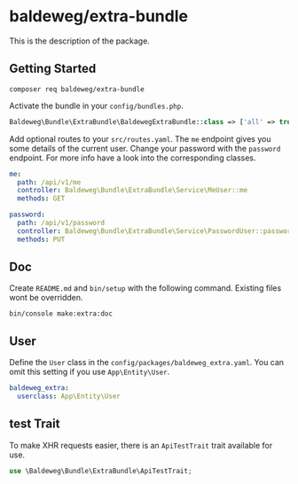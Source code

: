 # baldeweg/extra-bundle

This is the description of the package.

## Getting Started

```shell
composer req baldeweg/extra-bundle
```

Activate the bundle in your `config/bundles.php`.

```php
Baldeweg\Bundle\ExtraBundle\BaldewegExtraBundle::class => ['all' => true],
```

Add optional routes to your `src/routes.yaml`. The `me` endpoint gives you some details of the current user. Change your password with the `password` endpoint. For more info have a look into the corresponding classes.

```yaml
me:
  path: /api/v1/me
  controller: Baldeweg\Bundle\ExtraBundle\Service\MeUser::me
  methods: GET

password:
  path: /api/v1/password
  controller: Baldeweg\Bundle\ExtraBundle\Service\PasswordUser::password
  methods: PUT
```

## Doc

Create `README.md` and `bin/setup` with the following command. Existing files wont be overridden.

```shell
bin/console make:extra:doc
```

## User

Define the `User` class in the `config/packages/baldeweg_extra.yaml`. You can omit this setting if you use `App\Entity\User`.

```yaml
baldeweg_extra:
  userclass: App\Entity\User
```

## test Trait

To make XHR requests easier, there is an `ApiTestTrait` trait available for use.

```php
use \Baldeweg\Bundle\ExtraBundle\ApiTestTrait;
```
